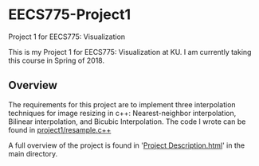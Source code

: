 # EECS775-Project1
Project 1 for EECS775: Visualization

This is my Project 1 for EECS775: Visualization at KU. I am currently taking this course in Spring of 2018.

## Overview

The requirements for this project are to implement three interpolation techniques for image resizing in c++: 
Nearest-neighbor interpolation, Bilinear interpolation, and Bicubic Interpolation. The code I wrote can be found in <a href="https://github.com/DamianVu/EECS775-Project1/blob/master/project1/resample.c%2B%2B">project1/resample.c++</a>

A full overview of the project is found in '<a href="https://github.com/DamianVu/EECS775-Project1/blob/master/Project%20Description.html">Project Description.html</a>' in the main directory.

